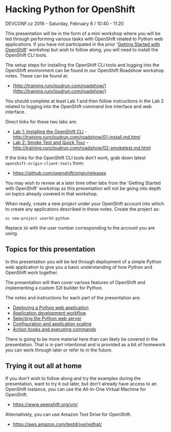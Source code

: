 # Hacking Python for OpenShift

DEVCONF.cz 2016 - Saturday, February 6 / 10:40 - 11:20

This presentation will be in the form of a mini workshop where you will be led through performing various tasks with OpenShift related to Python web applications. If you have not participated in the prior '[Getting Started with OpenShift](https://devconfcz2016.sched.org/event/5ns0/getting-started-with-openshift)' workshop but wish to follow along, you will need to install the OpenShift CLI tools.

The setup steps for installing the OpenShift CLI tools and logging into the OpenShift environment can be found in our OpenShift Roadshow workshop notes. These can be found at:

* [http://training.runcloudrun.com/roadshow/](http://training.runcloudrun.com/roadshow/)

You should complete at least Lab 1 and then follow instructions in the Lab 2 related to logging into the OpenShift command line interface and web interface.

Direct links for these two labs are:

* [Lab 1: Installing the OpenShift CLI](http://training.runcloudrun.com/roadshow/01-install.md.html) - http://training.runcloudrun.com/roadshow/01-install.md.html
* [Lab 2: Smoke Test and Quick Tour](http://training.runcloudrun.com/roadshow/02-smoketest.md.html) - http://training.runcloudrun.com/roadshow/02-smoketest.md.html

If the links for the OpenShift CLI tools don't work, grab down latest ``openshift-origin-client-tools`` from:

* https://github.com/openshift/origin/releases

You may wish to review at a later time other labs from the 'Getting Started with OpenShift' workshop as this presentation will not be going into depth on topics already covered in that workshop.

When ready, create a new project under your OpenShift account into which to create any applicatons described in these notes. Create the project as:

```
oc new-project userXX-python
```

Replace ``XX`` with the user number corresponding to the account you are using.

## Topics for this presentation

In this presentation you will be led through deployment of a simple Python web application to give you a basic understanding of how Python and OpenShift work together.

The presentation will then cover various features of OpenShift and implementing a custom S2I builder for Python.

The notes and instructions for each part of the presentation are:

* [Deploying a Python web application](deploying-a-python-web-application.md)
* [Application development workflow](application-development-workflow.md)
* [Selecting the Python web server](selecting-the-python-web-server.md)
* [Configuration and application scaling](configuration-and-application-scaling.md)
* [Action hooks and executing commands](action-hooks-and-executing-commands.md)

There is going to be more material here than can likely be covered in the presentation. That is in part intentional and is provided as a bit of homework you can work through later or refer to in the future.

## Trying it out all at home

If you don't wish to follow along and try the examples during the presentation, want to try it out later, but don't already have access to an OpenShift instance, you can use the All-In-One Virtual Machine for OpenShift.

* https://www.openshift.org/vm/

Alternatively, you can use Amazon Test Drive for OpenShift.

* https://aws.amazon.com/testdrive/redhat/








